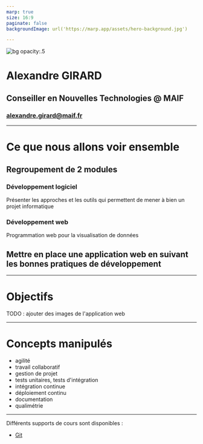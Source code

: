```yaml
---
marp: true
size: 16:9
paginate: false
backgroundImage: url('https://marp.app/assets/hero-background.jpg')

---
```


![bg opacity:.5](https://w.forfun.com/fetch/97/972947fb63ad7c4d69065b23114a6875.jpeg)

# Alexandre GIRARD
## Conseiller en Nouvelles Technologies @ MAIF
### alexandre.girard@maif.fr

--- 

# Ce que nous allons voir ensemble

## Regroupement de 2 modules
### **Développement logiciel**
Présenter les approches et les outils qui permettent de mener à bien un projet informatique

### **Développement web**
Programmation web pour la visualisation de données

## Mettre en place une application web en suivant les bonnes pratiques de développement

---

# Objectifs

TODO : ajouter des images de l'application web

---

# Concepts manipulés

- agilité
- travail collaboratif
- gestion de projet
- tests unitaires, tests d'intégration
- intégration continue
- déploiement continu
- documentation
- qualimétrie

---

Différents supports de cours sont disponibles :

- [Git](https://but-sd.github.io/prez/guide-git)
